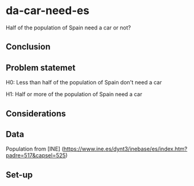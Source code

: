 # da-car-need-es
Half of the population of Spain need a car or not? 

## Conclusion

## Problem statemet

H0: Less than half of the population of Spain don't need a car

H1: Half or more of the population of Spain need a car

## Considerations

## Data 

Population from [INE] (https://www.ine.es/dynt3/inebase/es/index.htm?padre=517&capsel=525)

## Set-up 
